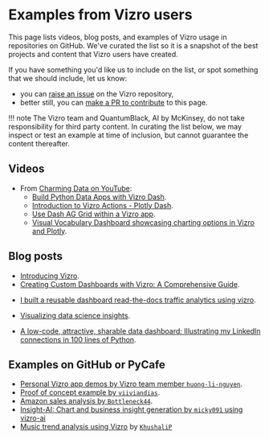 # Examples from Vizro users

This page lists videos, blog posts, and examples of Vizro usage in repositories on GitHub. We've curated the list so it is a snapshot of the best projects and content that Vizro users have created.

If you have something you'd like us to include on the list, or spot something that we should include, let us know:

- you can [raise an issue](https://github.com/mckinsey/vizro/issues) on the Vizro repository,
- better still, you can [make a PR to contribute](../explanation/contributing.md) to this page.

!!! note
    The Vizro team and QuantumBlack, AI by McKinsey, do not take responsibility for third party content. In curating the list below, we may inspect or test an example at time of inclusion, but cannot guarantee the content thereafter.

## Videos

- From [Charming Data on YouTube](https://www.youtube.com/@CharmingData):
    - [Build Python Data Apps with Vizro Dash](https://www.youtube.com/watch?v=wmQ6_GZ0zSk).
    - [Introduction to Vizro Actions - Plotly Dash](https://www.youtube.com/watch?v=bom-9275Cic&t=8s).
    - [Use Dash AG Grid within a Vizro app](https://www.youtube.com/watch?v=YvtVcXwQw0E).
    - [Visual Vocabulary Dashboard showcasing charting options in Vizro and Plotly](https://www.youtube.com/watch?v=OZNAokBKT-M).

## Blog posts

- [Introducing Vizro](https://quantumblack.medium.com/introducing-vizro-a-toolkit-for-creating-modular-data-visualization-applications-3a42f2bec4db).
- [Creating Custom Dashboards with Vizro: A Comprehensive Guide](https://medium.com/@saffand03/creating-custom-dashboards-with-vizro-a-comprehensive-guide-73c69c6f851e).

<!-- vale off-->

- [I built a reusable dashboard read-the-docs traffic analytics using vizro](https://medium.com/towards-data-science/i-built-a-reusable-dashboard-for-read-the-docs-traffic-analytics-using-vizro-47dc15dc04f8).

<!-- vale on-->

- [Visualizing data science insights](https://medium.com/quantumblack/visualizing-data-science-insights-dfc8ad0646b6).

<!-- vale off -->

- [A low-code, attractive, sharable data dashboard: Illustrating my LinkedIn connections in 100 lines of Python](https://medium.com/design-bootcamp/a-low-code-attractive-sharable-data-dashboard-a60badba2a03).

## Examples on GitHub or PyCafe

- [Personal Vizro app demos by Vizro team member `huong-li-nguyen`](https://github.com/huong-li-nguyen/vizro-app-demos).
- [Proof of concept example by `viiviandias`](https://github.com/viiviandias/poc-vizro/blob/main/brasil_stocks.ipynb).
- [Amazon sales analysis by `Bottleneck44`](https://github.com/Bottleneck44/Amazon-Sales-Analysis/blob/main/Amazon-analysis.ipynb).
- [Insight-AI: Chart and business insight generation by `micky091` using vizro-ai](https://github.com/micky0919/insight-ai)
- [Music trend analysis using Vizro](https://py.cafe/app/KhushaliP/vizro-music-trend-analysis) by [`KhushaliP`](https://github.com/KhushaliP)

<!-- vale on -->
